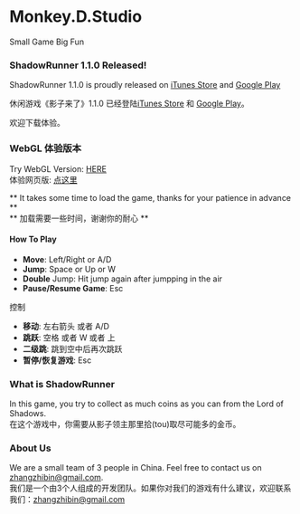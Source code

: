 # Monkey.D.Studio
Small Game Big Fun

### ShadowRunner 1.1.0 Released!
ShadowRunner 1.1.0 is proudly released on [iTunes Store](https://itunes.apple.com/app/id1163242567) and [Google Play](https://play.google.com/store/apps/details?id=com.gjzstudio.shadowrunner)
  
休闲游戏《影子来了》1.1.0 已经登陆[iTunes Store](https://itunes.apple.com/app/id1163242567) 和 [Google Play](https://play.google.com/store/apps/details?id=com.gjzstudio.shadowrunner)。

欢迎下载体验。

### WebGL 体验版本
Try WebGL Version: [HERE](/ShadowRunner)  
体验网页版: [点这里](/ShadowRunner)  

** It takes some time to load the game, thanks for your patience in advance **  
** 加载需要一些时间，谢谢你的耐心 **

#### How To Play
* **Move**: Left/Right or A/D  
* **Jump**: Space or Up or W  
* **Double** Jump: Hit jump again after jumpping in the air  
* **Pause/Resume Game**: Esc
  
控制
* **移动**: 左右箭头 或者 A/D
* **跳跃**: 空格 或者 W 或者 上
* **二级跳**: 跳到空中后再次跳跃
* **暂停/恢复游戏**: Esc

### What is ShadowRunner
In this game, you try to collect as much coins as you can from the Lord of Shadows.  
在这个游戏中，你需要从影子领主那里拾(tou)取尽可能多的金币。

### About Us
We are a small team of 3 people in China. Feel free to contact us on zhangzhibin@gmail.com.  
我们是一个由3个人组成的开发团队。如果你对我们的游戏有什么建议，欢迎联系我们：zhangzhibin@gmail.com
